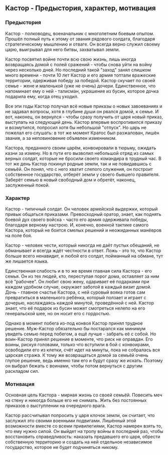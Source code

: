 ## Кастор - Предыстория, характер, мотивация

### Предыстория

Кастор - полководец, военачальник с многолетним боевым опытом. Прошёл полный путь к этому от звания рядового солдата, благодаря стратегическому мышлению и отваге. Он всегда верно служил своему царю, выигрывал для него битвы, захватывал земли. 

Кастор посвятил войне почти всю свою жизнь, лишь иногда возвращаясь домой с полей сражений - чтобы снова уйти на войну через несколько дней. Но последний такой "заход" занял слишком много времени - почти 10 лет Кастор и его армия топтали вражеские территории, одерживая победу за победой. Кастор скучает по своей семье - жене и маленькой (уже не очень) дочери. Единственное, что напоминает ему о ней - талисман, украшение из бусин, которое дочка подарила ему, когда отец уходил.

Все эти годы Кастор получал всё новые приказы о новых завоеваниях и не задавал вопросы, хотя в глубине души он рвался домой, к семье. И вот, наконец, он вернулся - чтобы сразу получить от царя новый приказ, выступать на следующий день. Кастор впервые воспротивился приказу и возмутился, попросил хотя бы небольшой "отпуск". Но царь не пожелал его слушать: в тот же момент Кратос был разжалован, лишён звания, а за неповиновение объявлен изменником. 

Кастора, преданного своим царём, конвоировали в тюрьму, ожидать казни за измену. Но в пути его вызволил небольшой отряд из самых верных солдат, которые не бросили своего командира в трудный час. В тот же день Кастор покинул родные земли, так и не повидавшись с семьёй. Он понял, что с него хватит слепого служения, он построит собственное государство, отберёт земли у своего бывшего правителя. Заберёт семью в новый свободный дом и обретёт, наконец, заслуженный покой.

### Характер

Кастор - типичный солдат. Он человек армейской выдержки, который привык общаться приказами. Превосходный оратор, знает, как поднять боевой дух своего войска - часто его армия одерживала победы, благодаря верному настрою. И, конечно, военной тактике самого Кастора, который не боится смелых решений и неожиданных манёвров на поле боя. 

Кастор - человек чести, который никогда не даёт пустых обещаний, не обманывает и всегда ждёт честности в ответ. Ложь - это то, что Кастор больше всего ненавидит, и любой его солдат, пойманный на обмане, тут же лишается языка. 

Единственная слабость и в то же время главная сила Кастора - его семья. Он из тех людей, кто, переступая порог дома, оставляет за ним всё "рабочее". Он любит свою жену, одаривает её подарками при каждом удобном случае, окружает заботой в каждый визит домой. Дочь - главное счастье Кастора, с ней суровый вояка готов сам превратиться в маленького ребёнка, который ползает и играет с дочерью, наслаждаясь каждой минутой, проведённой с ней. Кастор знает, что её подарок из бусин может смотреться нелепо на его генеральской шее, но он носит его с гордостью.

Однако в момент побега из-под конвоя Кастор принял трудное решение. Муж-Кастор обязательно бы постарался как минимум увидеть семью перед побегом, а ещё лучше - забрать её с собой. Но воин-Кастор принял решение в моменте, что риск не оправдан. Его воины, рискуя головами, только что вступили в бой с конвоирами, освободили его из клетки, счёт идет на минуты, пока не собралась вся царская стража. К тому же возвращаться домой за семьёй очень глупое решение, ведь именно там его и будут сразу же искать. Поэтому он выбрал бежать с воинами, чтобы потом вернуться с другим раскладом сил.

### Мотивация

Основная цель Кастора - мирная жизнь со своей семьёй. Повесить меч на стену и никогда больше его не снимать. Жить без постоянных приказов о выступлении на очередного врага.

Кастор рассчитывал попросить у царя клочок земли, он считает, что заслужил это своими военными подвигами. Лишённый этой возможности вместе со всеми привилегиями, Кастор намерен взять то, что ему нужно силой. Он выйдет на тропу войны в последний раз, чтобы восстановить справедливость: наказать предавшего его царя, обрести собственную территорию и создать на ней отдельное независимое государство, которое не будет подчиняться никому.